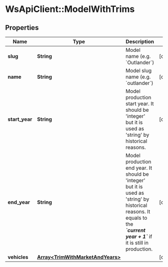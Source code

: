 # WsApiClient::ModelWithTrims

## Properties
Name | Type | Description | Notes
------------ | ------------- | ------------- | -------------
**slug** | **String** | Model name (e.g. &#x60;Outlander&#x60;) | [optional] 
**name** | **String** | Model slug name (e.g. &#x60;outlander&#x60;) | [optional] 
**start_year** | **String** | Model production start year. It should be &#39;integer&#39; but it is used as &#39;string&#39; by historical reasons. | [optional] 
**end_year** | **String** | Model production end year. It should be &#39;integer&#39; but it is used as &#39;string&#39; by  historical reasons.  It equals to the __*&#x60;current year + 1&#x60;*__ if it is still in production. | [optional] 
**vehicles** | [**Array&lt;TrimWithMarketAndYears&gt;**](TrimWithMarketAndYears.md) |  | [optional] 


